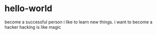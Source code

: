 # hello-world
become a successful person
i like to learn new things.
i want to become a hacker
hacking is like magic
